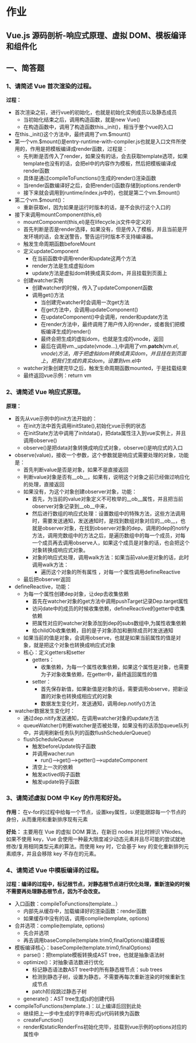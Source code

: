 # 作业
## Vue.js 源码剖析-响应式原理、虚拟 DOM、模板编译和组件化
## 一、简答题
### 1、请简述 Vue 首次渲染的过程。
**过程：**

- 首次渲染之前，进行vue的初始化，也就是初始化实例成员以及静态成员
   - 当初始化结束之后，调用构造函数，就是new Vue()
   - 在构造函数中，调用了构造函数this._init()，相当于整个vue的入口
- 在this._init()这个方法中，最终调用了vm.$mount()
- 第一个vm.$mount()是entry-runtime-with-compiler.js也就是入口文件所使用的，作用是把模板编译成render函数，过程是：
   - 先判断是否传入了render，如果没有的话，会去获取template选项，如果template也没有的话，会把el中的内容作为模板，然后把模板编译成render函数
   - 具体是通过compileToFunctions()生成的render()渲染函数
   - 当render函数编译好之后，会把render()函数存储到options.render中
   - 接下来就会调用到runtime/index.js中的，也就是第二个vm.$mount()
- 第二个vm.$mount()：
   - 重新获取el，因为如果是运行时版本的话，是不会执行这个入口的
- 接下来调用mountComponent(this,el)
   - mountComponent(this,el)是在lifecycle.js文件中定义的
   - 首先判断是否是render选择，如果没有，但是传入了模板，并且当前是开发环境的话，会发送警告，警告运行时版本不支持编译器。
   - 触发生命周期函数beforeMount
   - 定义updateComponent
      - 在当前函数中调用render和update这两个方法
      - render方法是生成虚拟dom
      - update方法是虚拟dom转换成真实dom，并且挂载到页面上
   - 创建watcher实例
      - 创建watcher的时候，传入了updateComponent函数
      - 调用get()方法
         - 当创建完watcher时会调用一次get方法
         - 在get方法中，会调用updateComponent()
         - 在updateComponent()中会调用，render和update方法
         - 在render方法中，最终调用了用户传入的render，或者我们把模板编译生成的render()
         - 最终会把生成的虚拟dom，也就是生成的vnode，返回
         - 最后在调用vm._update(vnode...),中调用了vm.__patch__(vm.$el,vnode)方法，用于把虚拟dom转换成真实dom，并且挂在到页面上，把我们生成的真实dom，设置到vm.$el中
   - watcher对象创建完毕之后，触发生命周期函数mounted，于是挂载结束
   - 最终返回vue示例：return vm



### 2、请简述 Vue 响应式原理。
**原理：**

- 首先从vue示例中的init方法开始的：
   - 在init方法中首先调用initState(),初始化vue示例的状态
   - 在initState方法中调用了initdata()，把data属性注入到vue实例上，并且调用observe()
   - observe()是把data对象转换成响应式对象，observe()是响应式的入口
- observe(value)，接收一个参数，这个参数就是响应式需要处理的对象，功能是：
   - 首先判断value是否是对象，如果不是直接返回
   - 判断value对象是否有__ob__，如果有，说明这个对象之前已经做过响应化的处理，直接返回
   - 如果没有，为这个对象创建observer对象，功能：
      - 首先，为当前的value对象定义不可枚举的__ob__属性，并且把当前observer对象记录到__ob__中来，
      - 然后进行数组的响应式处理：设置数组中的特殊方法，这些方法调用时，需要发送通知，发送通知时，是找到数组对象对应的__ob__，也就是observer对象，在找到observer对象的dep，调用的dep的notify方法，调用完数组中的方法之后，是遍历数组中的每一个成员，对每一个成员再去调用observe人，如果这个成员是对象的话，也会把这个对象转换成响应式对象。
      - 对象的响应式处理，调用walk方法：如果当前value是对象的话，此时调用walk方法：
         - 遍历这个对象的所有属性 ，对每一个属性调用defineReactive
   - 最后把observer返回
- defineReactive，功能：
   - 为每一个属性创建dep对象，让dep去收集依赖
      - 首先在watcher对象的get方法中调用pushTarget记录Dep.target属性
      - 访问date中的成员的时候收集依赖，defineReactive的getter中收集依赖
      - 把属性对应的watcher对象添加到dep的subs数组中,为属性收集依赖
      - 给childOb收集依赖，目的是子对象添加和删除成员时发送通知
   - 如果当前的值是对象，会调用observe，也就是如果当前属性的值是对象，就是把这个对象也转换成响应式对象
   - 核心：定义getters和setter
      - getters：
         - 收集依赖，为每一个属性收集依赖，如果这个属性是对象，也需要为子对象收集依赖，在getter中，最终返回属性的值
      - setter：
         - 首先保存新值，如果新值是对象的话，需要调用observe，把新设置的对象也转换成相应式的对象
         - 数据发生变化时，发送通知，调用dep.notify()方法
- watcher数据发生变化时：
   - 通过dep.nitify发送通知，在调用watcher对象的update方法
   - queueWatcher()判断watcher是否被处理，如果没有的话添加queue队列中，并调用刷新任务队列的函数flushSchedulerQueue()
   - flushScheduleQueue
      - 触发beforeUpdate钩子函数
      - 并调用wacher.run
         - run()-->get()-->getter()-->updateComponent
      - 清空上一次的依赖
      - 触发actived钩子函数
      - 触发update钩子函数


### 3、请简述虚拟 DOM 中 Key 的作用和好处。
**作用：**
在v-for的过程中给每一个节点，设置key属性，以便能跟踪每一个节点的身份，从而重用和重新排序现有元素

**好处：**
主要用在 Vue 的虚拟 DOM 算法，在新旧 nodes 对比时辨识 VNodes。如果不使用 key，Vue 会使用一种最大限度减少动态元素并且尽可能的尝试就地修改/复用相同类型元素的算法。而使用 key 时，它会基于 key 的变化重新排列元素顺序，并且会移除 key 不存在的元素。

### 4、请简述 Vue 中模板编译的过程。
**过程：编译的过程中，标记根节点，对静态根节点进行优化处理，重新渲染的时候不需要再处理静态根节点，因为不会改变。**

- 入口函数：compileToFunctions(template...）
   - 内部先从缓存中，加载编译好的渲染函数：render函数
   - 如果缓存中没有的话，调用complie(template, options)
- 合并选项：complie(template, options)
   - 先合并选项
   - 再去调用baseCompile(template.trim0,finalOptions)编译模板
- 模板编译核心：baseCompile(template.trim0,finalOptions)
   - parse()：把template模板转换成AST tree，也就是抽象语法树
   - optimize()：对抽象语法数进行优化
      - 标记静态语法数AST tree中的所有静态根节点：sub trees
      - 检测到静态子树，设置为静态，不需要再每次重新渲染的时候重新生成节点
      - patch阶段跳过静态子树
   - generate()：AST tree生成js的创建代码
- compileToFunctions(template..)：以上编译后回到此处
   - 继续把上一步中生成的字符串形式js代码转换为函数
   - createFunction()
   - render和staticRenderFns初始化完毕，挂载到vue示例的options对应的属性中
